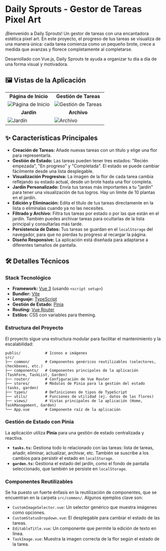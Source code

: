 # Daily Sprouts - Gestor de Tareas Pixel Art

¡Bienvenido a Daily Sprouts! Un gestor de tareas con una encantadora estética pixel art. En este proyecto, el progreso de tus tareas se visualiza de una manera única: cada tarea comienza como un pequeño brote, crece a medida que avanzas y florece completamente al completarse.

Desarrollado con Vue.js, Daily Sprouts te ayuda a organizar tu día a día de una forma visual y motivadora.

## 🖼️ Vistas de la Aplicación

<table>
  <tr>
    <td align="center"><strong>Página de Inicio</strong></td>
    <td align="center"><strong>Gestión de Tareas</strong></td>
  </tr>
  <tr>
    <td><img src="/screenshots/home" alt="Página de Inicio"></td>
    <td><img src="/screenshots/task-list" alt="Gestión de Tareas"></td>
  </tr>
  <tr>
    <td align="center"><strong>Jardín</strong></td>
    <td align="center"><strong>Archivo</strong></td>
  </tr>
  <tr>
    <td><img src="/screenshots/garden" alt="Jardín"></td>
    <td><img src="/screenshots/archive" alt="Archivo"></td>
  </tr>
</table>

## ✨ Características Principales

- **Creación de Tareas:** Añade nuevas tareas con un título y elige una flor para representarla.
- **Gestión de Estado:** Las tareas pueden tener tres estados: "Recién empezada", "En progreso" y "Completada". El estado se puede cambiar fácilmente desde una lista desplegable.
- **Visualización Progresiva:** La imagen de la flor de cada tarea cambia reflejando su estado actual, desde un brote hasta una flor completa.
- **Jardín Personalizado:** Envía tus tareas más importantes a tu "jardín" para tener una visualización de tus logros. Hay un límite de 10 plantas en el jardín.
- **Edición y Eliminación:** Edita el título de tus tareas directamente en la lista o elimínalas cuando ya no las necesites.
- **Filtrado y Archivo:** Filtra tus tareas por estado o por las que están en el jardín. También puedes archivar tareas para ocultarlas de la lista principal y consultarlas más tarde.
- **Persistencia de Datos:** Tus tareas se guardan en el `localStorage` del navegador, para que no pierdas tu progreso al recargar la página.
- **Diseño Responsive:** La aplicación está diseñada para adaptarse a diferentes tamaños de pantalla.

## 🛠️ Detalles Técnicos

### Stack Tecnológico

- **Framework:** [Vue 3](https://vuejs.org/) (usando `<script setup>`)
- **Bundler:** [Vite](https://vitejs.dev/)
- **Lenguaje:** [TypeScript](https://www.typescriptlang.org/)
- **Gestión de Estado:** [Pinia](https://pinia.vuejs.org/)
- **Routing:** [Vue Router](https://router.vuejs.org/)
- **Estilos:** CSS con variables para theming.

### Estructura del Proyecto

El proyecto sigue una estructura modular para facilitar el mantenimiento y la escalabilidad:

```
public/           # Iconos e imágenes
src/
├── common/       # Componentes genéricos reutilizables (selectores, checkboxes, etc.)
├── components/   # Componentes principales de la aplicación (TaskForm, TaskList, Garden)
├── router/       # Configuración de Vue Router
├── stores/       # Módulos de Pinia para la gestión del estado (tasks, garden)
├── types/        # Definiciones de tipos de TypeScript
├── utils/        # Funciones de utilidad (ej. datos de las flores)
├── views/        # Vistas principales de la aplicación (Home, TaskManagement, Garden)
└── App.vue       # Componente raíz de la aplicación
```

### Gestión de Estado con Pinia

La aplicación utiliza **Pinia** para una gestión de estado centralizada y reactiva.

- **`tasks.ts`:** Gestiona todo lo relacionado con las tareas: lista de tareas, añadir, eliminar, actualizar, archivar, etc. También se suscribe a los cambios para persistir el estado en `localStorage`.
- **`garden.ts`:** Gestiona el estado del jardín, como el fondo de pantalla seleccionado, que también se persiste en `localStorage`.

### Componentes Reutilizables

Se ha puesto un fuerte énfasis en la reutilización de componentes, que se encuentran en la carpeta `src/common/`. Algunos ejemplos clave son:

- `CustomImageSelector.vue`: Un selector genérico que muestra imágenes como opciones.
- `CustomStatusDropdown.vue`: El desplegable para cambiar el estado de las tareas.
- `EditableTitle.vue`: Un componente que permite la edición de texto en línea.
- `TaskImage.vue`: Muestra la imagen correcta de la flor según el estado de la tarea.
